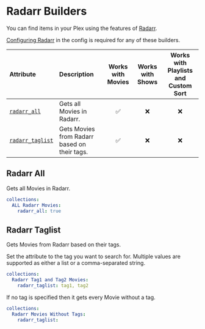 # Radarr Builders

You can find items in your Plex using the features of [Radarr](https://radarr.video/).

[Configuring Radarr](../../config/radarr) in the config is required for any of these builders.

| Attribute                           | Description                                  | Works with Movies | Works with Shows | Works with Playlists and Custom Sort |
|:------------------------------------|:---------------------------------------------|:-----------------:|:----------------:|:------------------------------------:|
| [`radarr_all`](#radarr-all)         | Gets all Movies in Radarr.                   |      &#9989;      |     &#10060;     |               &#10060;               |
| [`radarr_taglist`](#radarr-taglist) | Gets Movies from Radarr based on their tags. |      &#9989;      |     &#10060;     |               &#10060;               |

## Radarr All

Gets all Movies in Radarr.

```yaml
collections:
  ALL Radarr Movies:
    radarr_all: true
```

## Radarr Taglist

Gets Movies from Radarr based on their tags. 

Set the attribute to the tag you want to search for. Multiple values are supported as either a list or a comma-separated string. 

```yaml
collections:
  Radarr Tag1 and Tag2 Movies:
    radarr_taglist: tag1, tag2
```

If no tag is specified then it gets every Movie without a tag.

```yaml
collections:
  Radarr Movies Without Tags:
    radarr_taglist: 
```